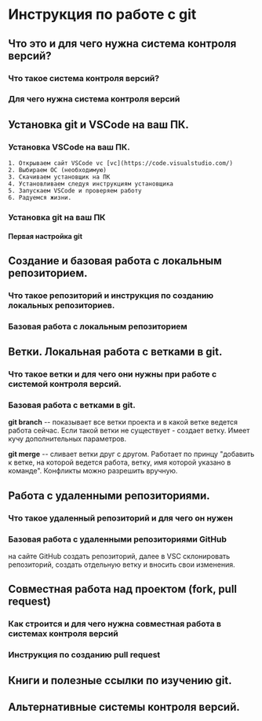 # Инструкция по работе с git

## Что это и для чего нужна система контроля версий?

### Что такое система контроля версий?

### Для чего нужна система контроля версий

## Установка git и VSCode на ваш ПК.

### Установка VSCode на ваш ПК.
    1. Открываем сайт VSCode vc [vc](https://code.visualstudio.com/)
    2. Выбираем ОС (необходимую)
    3. Скачиваем установщик на ПК
    4. Установливаем следуя инструкциям установщика
    5. Запускаем VSCode и проверяем работу
    6. Радуемся жизни.    


### Установка git на ваш ПК

#### Первая настройка git

## Создание и базовая работа с локальным репозиторием.

### Что такое репозиторий и инструкция по созданию локальных репозиториев.

### Базовая работа с локальным репозиторием

## Ветки. Локальная работа с ветками в git.

### Что такое ветки и для чего они нужны при работе с системой контроля версий.

### Базовая работа с ветками в git.

**git branch** -- показывает все ветки проекта и в какой ветке ведется работа сейчас. Если такой ветки не существует - создает ветку. Имеет кучу дополнительных параметров.

**git merge** -- сливает ветки друг с другом. Работает по принцу "добавить к ветке, на которой ведется работа, ветку, имя которой указано в команде". Конфликты можно разрешить вручную.


## Работа с удаленными репозиториями.

### Что такое удаленный репозиторий и для чего он нужен

### Базовая работа с удаленными репозиториями GitHub

на сайте GitHub создать репозиторий, далее в VSC склонировать репозиторий, создать отдельную ветку и вносить свои изменения.

## Совместная работа над проектом (fork, pull request)

### Как строится и для чего нужна совместная работа в системах контроля версий

### Инструкция по созданию pull request

## Книги и полезные ссылки по изучению git.

## Альтернативные системы контроля версий.
